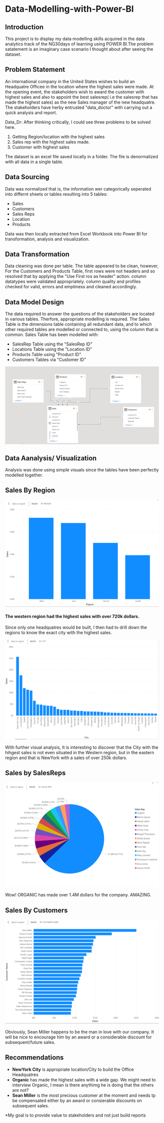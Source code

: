 # Data-Modelling-with-Power-BI

## Introduction
This project is to display my data modelling skills acquired in the data analytics track of the NG30days of learning using POWER BI.The problem satatement is an imaginary case scenario I thought about after seeing the dataset. 

## Problem Statement
An international company in the United States wishes to build an Headquatre Officee in the location where the highest sales were made.
At the opening event, the stakeholders wish to award the customer with highest sales and also to appoint the best salesrep( i.e the salesrep that has made the highest sales) as the new Sales manager of the new headquatre.
The stakeholders have herby entrusted "data_doctor" with carrying out a quick analysis and report.

Data_Dr: After thinking critically, I could see three problems to be solved here.
1. Getting Region/location with the highest sales
2. Sales rep with the highest sales made.
3. Customer with highest sales

The dataset is an excel file saved locally in a folder. The file is  denormalized with all data in a single table.

## Data Sourcing
Data was normalized that is, the information wer categorically seperated into differnt sheets or tables resulting into 5 tables:
- Sales
- Customers
- Sales Reps
- Location
- Products

 Data was then locally extracted from Excel Workbook into Power BI for transformation, analysis and visualization.

## Data Transformation

Data cleaning was done per table.
The table appeared to be clean, however, 
For the Customers and Products Table, first rows were not headers and so resolved that by applying the "Use First ros as header" action.
column datatypes were validated appropriately.
column quality and profiles checked for valid, errors and emptiness and cleaned accordingly.

## Data Model Design
The data required to answer the questions of the stakeholders are located in various tables.
Therfore, appropriate modelling is required.
The Sales Table is the dimensions table containing all redundant data, and to which other required tables are modelled or connected to, using the 
column that is common.
Sales Table has been modelled with:
- SalesRep Table using the "SalesRep ID"
- Locations Table using the "Location ID"
- Products Table using "Product ID"
- Customers Tables via "Customer ID"

![model](mod.png)


## Data Aanalysis/ Visualization
Analysis was done using simple visuals since the tables have been perfectly modelled together.

## Sales By Region

![ByLocation](SalesByRegion.png)

#### The western region had the highest sales with over 720k dollars.

Since only one headquatres would be built, I then had to drill down the regions to know the exact city with the highest sales.

![SalesByCity](SalesByCity.png)

With further visual analysis, It is interesting to discover that the City with the hihgest sales is not even situated in the Western region,
but in the eastern region and that is NewYork with a sales of over 250k dollars.

## Sales by SalesReps

![BySalesRep](pie.png)

Wow! ORGANIC has made over 1.4M dollars for the company. AMAZING.

## Sales By Customers

![ByCustomers](SalesByCustomer.png)

Obviously, Sean Miller happens to be the man in love with our company. It will be nice to encourage him by an award or a considerable discount for subsequent/future sales.

## Recommendations
- **NewYork City** is appropriate location/City to build the Office Headquatres 
- **Organic** has made the highest sales with a wide gap. We might need to interview Organic, I mean is there anythimg he is doing that the others are not?
- **Sean Miller** is the most precious customer at the moment and needs tp be compensated either by an award or consierable discounts on subsequent sales. 


*My goal is to provide value to stakeholders and not just build reports
